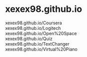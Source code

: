 # xexex98.github.io
xexex98.github.io/Coursera  
xexex98.github.io/Logitech  
xexex98.github.io/Open%20Space  
xexex98.github.io/Quiz  
xexex98.github.io/TextChanger  
xexex98.github.io/Virtual%20Piano  
